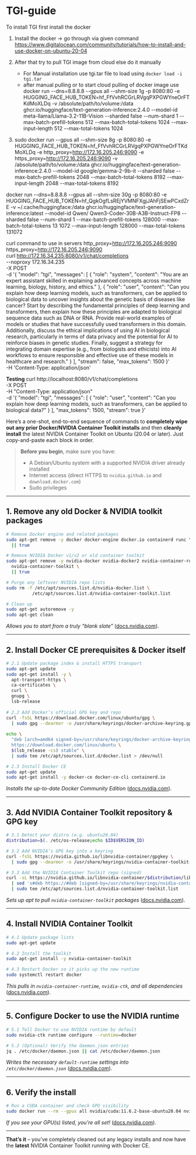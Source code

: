 # TGI-guide
To install TGI first install the docker

1. Install the docker -> go through via given command https://www.digitalocean.com/community/tutorials/how-to-install-and-use-docker-on-ubuntu-20-04
2. After that try to pull TGI image from cloud else do it manually
     - For Manual installation use tgi.tar file to load using
         ``` docker load -i tgi.tar ```
    - after manual pulling or to start cloud pulling of docker image use
        docker run --dns=8.8.8.8 --gpus all --shm-size 1g -p 8080:80 -e HUGGING_FACE_HUB_TOKEN=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 -v /absolute/path/to/volume:/data ghcr.io/huggingface/text-generation-inference:2.4.0 --model-id meta-llama/Llama-3.2-11B-Vision --sharded false --num-shard 1 --max-batch-prefill-tokens 512 --max-batch-total-tokens 1024 --max-input-length 512 --max-total-tokens 1024

3. sudo docker run --gpus all --shm-size 8g -p 8080:80 -e HUGGING_FACE_HUB_TOKEN=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 -e http_proxy=http://172.16.205.246:9090 -e https_proxy=http://172.16.205.246:9090 -v /absolute/path/to/volume:/data ghcr.io/huggingface/text-generation-inference:2.4.0 --model-id google/gemma-2-9b-it --sharded false --max-batch-prefill-tokens 2048 --max-batch-total-tokens 8192 --max-input-length 2048 --max-total-tokens 8192

docker run --dns=8.8.8.8 --gpus all --shm-size 30g -p 8080:80 -e HUGGING_FACE_HUB_TOKEN=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 -v ~/.cache/huggingface:/data  ghcr.io/huggingface/text-generation-inference:latest --model-id Qwen/
Qwen3-Coder-30B-A3B-Instruct-FP8 --sharded false --num-shard 1 --max-batch-prefill-tokens 128000 --max-batch-total-tokens 13
1072 --max-input-length 128000 --max-total-tokens 131072

curl command to use in servers
http_proxy=http://172.16.205.246:9090 \
https_proxy=http://172.16.205.246:9090 \
curl http://172.16.34.235:8080/v1/chat/completions \
    --noproxy 172.16.34.235 \
    -X POST \
    -d '{
  "model": "tgi",
  "messages": [
    {
      "role": "system",
      "content": "You are an expert assistant skilled in explaining advanced concepts across machine learning, biology, history, and ethics."
    },
    {
      "role": "user",
      "content": "Can you explain how deep learning models, such as transformers, can be applied to biological data to uncover insights about the genetic basis of diseases like cancer? Start by describing the fundamental principles of deep learning and transformers, then explain how these principles are adapted to biological sequence data such as DNA or RNA. Provide real-world examples of models or studies that have successfully used transformers in this domain. Additionally, discuss the ethical implications of using AI in biological research, particularly in terms of data privacy and the potential for AI to reinforce biases in genetic studies. Finally, suggest a strategy for integrating domain expertise (e.g., from biologists and ethicists) into AI workflows to ensure responsible and effective use of these models in healthcare and research."
    }
  ],
  "stream": false,
  "max_tokens": 1500
}' \
    -H 'Content-Type: application/json'



**Testing**
curl http://localhost:8080/v1/chat/completions \
  -X POST \
  -H "Content-Type: application/json" \
  -d '{
    "model": "tgi",
    "messages": [
      {
        "role": "user",
        "content": "Can you explain how deep learning models, such as transformers, can be applied to biological data?"
      }
    ],
    "max_tokens": 1500,
    "stream": true
  }'





  Here’s a one-shot, end-to-end sequence of commands to **completely wipe out any prior Docker/NVIDIA Container Toolkit installs** and then **cleanly install** the latest NVIDIA Container Toolkit on Ubuntu (20.04 or later). Just copy-and-paste each block in order.

> **Before you begin**, make sure you have:
>
> * A Debian/Ubuntu system with a supported NVIDIA driver already installed
> * Internet access (direct HTTPS to `nvidia.github.io` and `download.docker.com`)
> * Sudo privileges

---

## 1. Remove any old Docker & NVIDIA toolkit packages

```bash
# Remove Docker engine and related packages
sudo apt-get remove -y docker docker-engine docker.io containerd runc \
  || true

# Remove NVIDIA Docker v1/v2 or old container toolkit
sudo apt-get remove -y nvidia-docker nvidia-docker2 nvidia-container-runtime \
  nvidia-container-toolkit \
  || true

# Purge any leftover NVIDIA repo lists
sudo rm -f /etc/apt/sources.list.d/nvidia-docker.list \
          /etc/apt/sources.list.d/nvidia-container-toolkit.list

# Clean up
sudo apt-get autoremove -y
sudo apt-get clean
```

*Allows you to start from a truly “blank slate”* ([docs.nvidia.com][1]).

---

## 2. Install Docker CE prerequisites & Docker itself

```bash
# 2.1 Update package index & install HTTPS transport
sudo apt-get update                                              
sudo apt-get install -y \
  apt-transport-https \
  ca-certificates \
  curl \
  gnupg \
  lsb-release                                                  
                                                               
# 2.2 Add Docker’s official GPG key and repo                     
curl -fsSL https://download.docker.com/linux/ubuntu/gpg \
  | sudo gpg --dearmor -o /usr/share/keyrings/docker-archive-keyring.gpg   
                                                                        
echo \
  "deb [arch=amd64 signed-by=/usr/share/keyrings/docker-archive-keyring.gpg] \
  https://download.docker.com/linux/ubuntu \
  $(lsb_release -cs) stable" \
  | sudo tee /etc/apt/sources.list.d/docker.list > /dev/null            

# 2.3 Install Docker CE                                             
sudo apt-get update                                                  
sudo apt-get install -y docker-ce docker-ce-cli containerd.io       
```

*Installs the up-to-date Docker Community Edition* ([docs.nvidia.com][1]).

---

## 3. Add NVIDIA Container Toolkit repository & GPG key

```bash
# 3.1 Detect your distro (e.g. ubuntu20.04)
distribution=$(. /etc/os-release;echo $ID$VERSION_ID)

# 3.2 Add NVIDIA’s GPG key into a keyring
curl -fsSL https://nvidia.github.io/libnvidia-container/gpgkey \
  | sudo gpg --dearmor -o /usr/share/keyrings/nvidia-container-toolkit-keyring.gpg

# 3.3 Add the NVIDIA Container Toolkit repo (signed)
curl -sL https://nvidia.github.io/libnvidia-container/$distribution/libnvidia-container.list \
  | sed 's#deb https://#deb [signed-by=/usr/share/keyrings/nvidia-container-toolkit-keyring.gpg] https://#g' \
  | sudo tee /etc/apt/sources.list.d/nvidia-container-toolkit.list
```

*Sets up apt to pull `nvidia-container-toolkit` packages* ([docs.nvidia.com][1]).

---

## 4. Install NVIDIA Container Toolkit

```bash
# 4.1 Update package lists
sudo apt-get update

# 4.2 Install the toolkit
sudo apt-get install -y nvidia-container-toolkit

# 4.3 Restart Docker so it picks up the new runtime
sudo systemctl restart docker
```

*This pulls in `nvidia-container-runtime`, `nvidia-ctk`, and all dependencies* ([docs.nvidia.com][1]).

---

## 5. Configure Docker to use the NVIDIA runtime

```bash
# 5.1 Tell Docker to use NVIDIA runtime by default
sudo nvidia-ctk runtime configure --runtime=docker

# 5.2 (Optional) Verify the daemon.json entries
jq . /etc/docker/daemon.json || cat /etc/docker/daemon.json
```

*Writes the necessary `default-runtime` settings into `/etc/docker/daemon.json`* ([docs.nvidia.com][2]).

---

## 6. Verify the install

```bash
# Run a CUDA container and check GPU visibility
sudo docker run --rm --gpus all nvidia/cuda:11.6.2-base-ubuntu20.04 nvidia-smi
```

*If you see your GPU(s) listed, you’re all set!* ([docs.nvidia.com][3]).

---

**That’s it** – you’ve completely cleaned out any legacy installs and now have the **latest** NVIDIA Container Toolkit running with Docker CE.

[1]: https://docs.nvidia.com/datacenter/cloud-native/container-toolkit/1.13.5/install-guide.html?utm_source=chatgpt.com "Installation Guide — container-toolkit 1.13.5 documentation"
[2]: https://docs.nvidia.com/datacenter/cloud-native/container-toolkit/install-guide.html?utm_source=chatgpt.com "Installing the NVIDIA Container Toolkit"
[3]: https://docs.nvidia.com/datacenter/cloud-native/container-toolkit/1.8.1/install-guide.html?utm_source=chatgpt.com "Installation Guide — container-toolkit 1.8.1 documentation"

